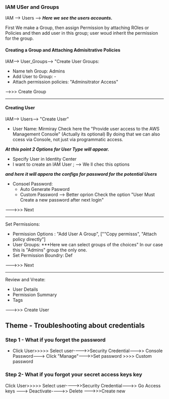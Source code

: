 ### IAM USer and Groups

IAM --> Users -->  ***Here we see the users accounts.*** 

First We make a Group, then assign Permission by attaching ROles or Policies and then add user in this group;  user woud inherit the permission for the group.

#### Creating a Group and Attaching Admisitrative Policies

IAM--> User_Groups--> "Create User Groups:
- Name teh Group: Admins
- Add User to  Group: - 
- Attach permission policies: "Adminsitrator Access" 

-->>> Create Group


---- 

#### Creating User

IAM--> Users--> "Create User"

- User Name:  Mirmiray 
        Check here  the "Provide user access to the AWS Management Console" (Actually its optional) By doing that we can also ccess  via  Console, not just via programmatic access.

***At this point 2  Options for User Type  will appear.*** 
- Specify User in Identity Center
- I want to create an IAM User ;  --> We ll chec this options

***and here it will appera the configs for password for the potential Users***

- Consoel Password:
    - Auto Generate Pasword
    - Custom Password --> Better oprion
    Check the option "User Must Create a new password after next  login"

--->>> Next

---- 
Set Permissions:
- Permission Options : "Add User A Group", [""Copy permisss", "Attach policy directly"]
- User Groups: ***Here we can select groups of the choices" In our case this is "Admins" group the only one. 
- Set Permission Boundry: Def

--->>> Next

----
Review and Vreate:
- User Details 
- Permission Summary
- Tags

--->>> Create User


##  Theme - Troubleshooting about credentials

### Step 1 - What if you forget the password 

- Click User>>>>> Select user---->>Security Credential--->> Console Password---> Click "Manage"--->>Set  password >>>> Custom password

### Step 2-  What if you forgot your secret access keys key 

  Click User>>>>> Select user---->>Security Credential--->> Go Access keys ---> Deactivate---->> Delete --->>>Create new 

    